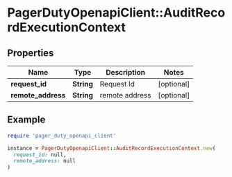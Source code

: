 # PagerDutyOpenapiClient::AuditRecordExecutionContext

## Properties

| Name | Type | Description | Notes |
| ---- | ---- | ----------- | ----- |
| **request_id** | **String** | Request Id | [optional] |
| **remote_address** | **String** | remote address | [optional] |

## Example

```ruby
require 'pager_duty_openapi_client'

instance = PagerDutyOpenapiClient::AuditRecordExecutionContext.new(
  request_id: null,
  remote_address: null
)
```

